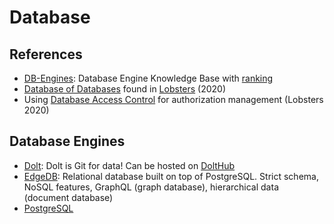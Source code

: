 # Database

## References

* [DB-Engines](https://db-engines.com/en/): Database Engine Knowledge Base with [ranking](https://db-engines.com/en/ranking)
* [Database of Databases](https://dbdb.io/) found in [Lobsters](https://lobste.rs/s/9ncjos/database_databases) (2020)
* Using [Database Access Control](https://lobste.rs/s/x4luho/does_anyone_use_advanced_database_access) for authorization management (Lobsters 2020)

## Database Engines

* [Dolt](https://github.com/liquidata-inc/dolt): Dolt is Git for data! Can be hosted on [DoltHub](https://www.dolthub.com/)
* [EdgeDB](https://edgedb.com): Relational database built on top of PostgreSQL. Strict schema, NoSQL features, GraphQL (graph database), hierarchical data (document database)
* [PostgreSQL](https://www.postgresql.org)